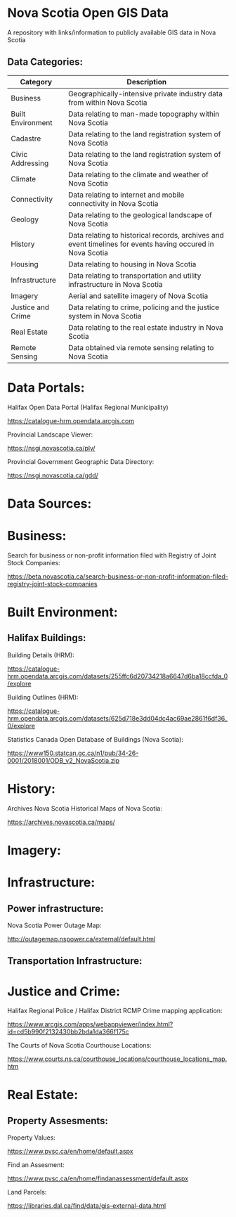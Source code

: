 # Nova Scotia Open GIS Data
A repository with links/information to publicly available GIS data in Nova Scotia

## Data Categories:

| Category | Description |
| --- | --- |
| Business | Geographically-intensive private industry data from within Nova Scotia |
| Built Environment | Data relating to man-made topography within Nova Scotia |
| Cadastre | Data relating to the land registration system of Nova Scotia |
| Civic Addressing | Data relating to the land registration system of Nova Scotia |
| Climate | Data relating to the climate and weather of Nova Scotia |
| Connectivity | Data relating to internet and mobile connectivity in Nova Scotia |
| Geology | Data relating to the geological landscape of Nova Scotia |
| History | Data relating to historical records, archives and event timelines for events having occured in Nova Scotia |
| Housing | Data relating to housing in Nova Scotia |
| Infrastructure | Data relating to transportation and utility infrastructure in Nova Scotia |
| Imagery | Aerial and satellite imagery of Nova Scotia |
| Justice and Crime | Data relating to crime, policing and the justice system in Nova Scotia |
| Real Estate | Data relating to the real estate industry in Nova Scotia |
| Remote Sensing | Data obtained via remote sensing relating to Nova Scotia |

# Data Portals:

Halifax Open Data Portal (Halifax Regional Municipality)

https://catalogue-hrm.opendata.arcgis.com

Provincial Landscape Viewer:

https://nsgi.novascotia.ca/plv/

Provincial Government Geographic Data Directory:

https://nsgi.novascotia.ca/gdd/


# Data Sources:

# Business:

Search for business or non-profit information filed with Registry of Joint Stock Companies:

https://beta.novascotia.ca/search-business-or-non-profit-information-filed-registry-joint-stock-companies

# Built Environment:

## Halifax Buildings:

Building Details (HRM):

https://catalogue-hrm.opendata.arcgis.com/datasets/255ffc6d20734218a6647d6ba18ccfda_0/explore

Building Outlines (HRM):

https://catalogue-hrm.opendata.arcgis.com/datasets/625d718e3dd04dc4ac69ae2861f6df36_0/explore

Statistics Canada Open Database of Buildings (Nova Scotia):

https://www150.statcan.gc.ca/n1/pub/34-26-0001/2018001/ODB_v2_NovaScotia.zip

# History:

Archives Nova Scotia Historical Maps of Nova Scotia:

https://archives.novascotia.ca/maps/

# Imagery:



# Infrastructure:

## Power infrastructure:

Nova Scotia Power Outage Map:

http://outagemap.nspower.ca/external/default.html

## Transportation Infrastructure:


# Justice and Crime:

Halifax Regional Police / Halifax District RCMP Crime mapping application:

https://www.arcgis.com/apps/webappviewer/index.html?id=cd5b990f2132430bb2bda1da366f175c

The Courts of Nova Scotia Courthouse Locations:

https://www.courts.ns.ca/courthouse_locations/courthouse_locations_map.htm


# Real Estate:

## Property Assesments:

Property Values:

https://www.pvsc.ca/en/home/default.aspx

Find an Assesment:

https://www.pvsc.ca/en/home/findanassessment/default.aspx


Land Parcels:

https://libraries.dal.ca/find/data/gis-external-data.html
